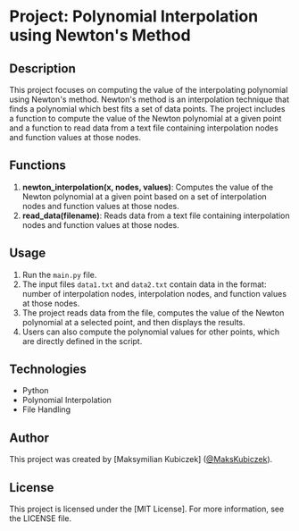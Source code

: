 # Project: Polynomial Interpolation using Newton's Method

## Description

This project focuses on computing the value of the interpolating polynomial using Newton's method. Newton's method is an interpolation technique that finds a polynomial which best fits a set of data points. The project includes a function to compute the value of the Newton polynomial at a given point and a function to read data from a text file containing interpolation nodes and function values at those nodes.

## Functions

1. **newton_interpolation(x, nodes, values)**: Computes the value of the Newton polynomial at a given point based on a set of interpolation nodes and function values at those nodes.
2. **read_data(filename)**: Reads data from a text file containing interpolation nodes and function values at those nodes.

## Usage

1. Run the `main.py` file.
2. The input files `data1.txt` and `data2.txt` contain data in the format: number of interpolation nodes, interpolation nodes, and function values at those nodes.
3. The project reads data from the file, computes the value of the Newton polynomial at a selected point, and then displays the results.
4. Users can also compute the polynomial values for other points, which are directly defined in the script.

## Technologies

- Python
- Polynomial Interpolation
- File Handling

## Author

This project was created by [Maksymilian Kubiczek] ([@MaksKubiczek](https://github.com/MaksKubiczek)).

## License

This project is licensed under the [MIT License]. For more information, see the LICENSE file.
